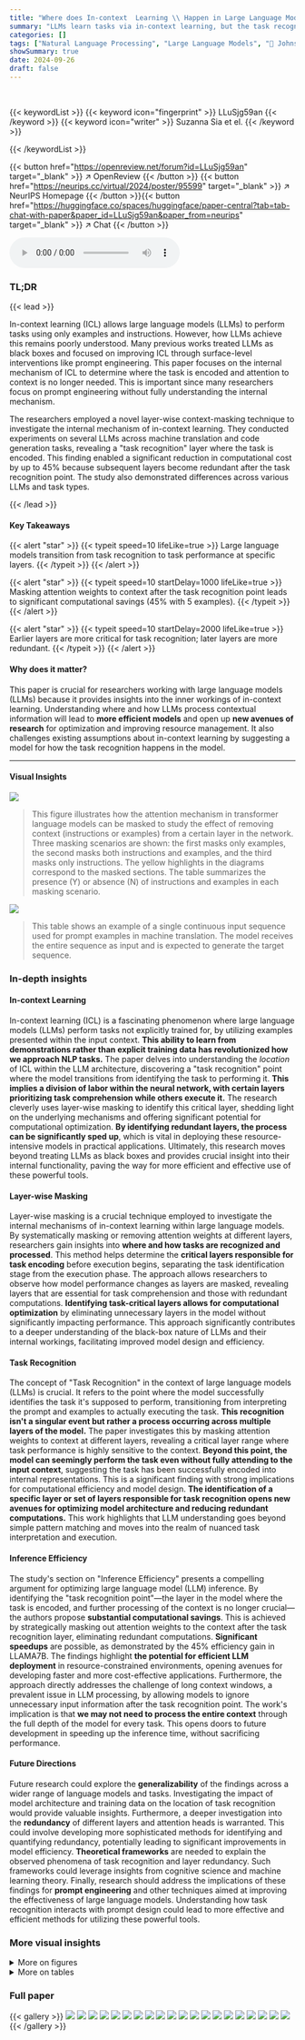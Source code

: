```yaml
---
title: "Where does In-context  Learning \\ Happen in Large Language Models?"
summary: "LLMs learn tasks via in-context learning, but the task recognition location is unknown. This paper reveals that LLMs transition from task recognition to task performance at specific layers, enabling s..."
categories: []
tags: ["Natural Language Processing", "Large Language Models", "🏢 Johns Hopkins University",]
showSummary: true
date: 2024-09-26
draft: false
---
```


<br>

{{< keywordList >}}
{{< keyword icon="fingerprint" >}} LLuSjg59an {{< /keyword >}}
{{< keyword icon="writer" >}} Suzanna Sia et el. {{< /keyword >}}
 
{{< /keywordList >}}

{{< button href="https://openreview.net/forum?id=LLuSjg59an" target="_blank" >}}
↗ OpenReview
{{< /button >}}
{{< button href="https://neurips.cc/virtual/2024/poster/95599" target="_blank" >}}
↗ NeurIPS Homepage
{{< /button >}}{{< button href="https://huggingface.co/spaces/huggingface/paper-central?tab=tab-chat-with-paper&paper_id=LLuSjg59an&paper_from=neurips" target="_blank" >}}
↗ Chat
{{< /button >}}



<audio controls>
    <source src="https://ai-paper-reviewer.com/LLuSjg59an/podcast.wav" type="audio/wav">
    Your browser does not support the audio element.
</audio>


### TL;DR


{{< lead >}}

In-context learning (ICL) allows large language models (LLMs) to perform tasks using only examples and instructions. However, how LLMs achieve this remains poorly understood.  Many previous works treated LLMs as black boxes and focused on improving ICL through surface-level interventions like prompt engineering. This paper focuses on the internal mechanism of ICL to determine where the task is encoded and attention to context is no longer needed. This is important since many researchers focus on prompt engineering without fully understanding the internal mechanism. 

The researchers employed a novel layer-wise context-masking technique to investigate the internal mechanism of in-context learning.  They conducted experiments on several LLMs across machine translation and code generation tasks, revealing a "task recognition" layer where the task is encoded. This finding enabled a significant reduction in computational cost by up to 45% because subsequent layers become redundant after the task recognition point.  The study also demonstrated differences across various LLMs and task types.

{{< /lead >}}


#### Key Takeaways

{{< alert "star" >}}
{{< typeit speed=10 lifeLike=true >}} Large language models transition from task recognition to task performance at specific layers. {{< /typeit >}}
{{< /alert >}}

{{< alert "star" >}}
{{< typeit speed=10 startDelay=1000 lifeLike=true >}} Masking attention weights to context after the task recognition point leads to significant computational savings (45% with 5 examples). {{< /typeit >}}
{{< /alert >}}

{{< alert "star" >}}
{{< typeit speed=10 startDelay=2000 lifeLike=true >}} Earlier layers are more critical for task recognition; later layers are more redundant. {{< /typeit >}}
{{< /alert >}}

#### Why does it matter?
This paper is crucial for researchers working with large language models (LLMs) because it provides insights into the inner workings of in-context learning.  Understanding where and how LLMs process contextual information will lead to **more efficient models** and open up **new avenues of research** for optimization and improving resource management. It also challenges existing assumptions about in-context learning by suggesting a model for how the task recognition happens in the model.

------
#### Visual Insights



![](https://ai-paper-reviewer.com/LLuSjg59an/figures_3_1.jpg)

> This figure illustrates how the attention mechanism in transformer language models can be masked to study the effect of removing context (instructions or examples) from a certain layer in the network.  Three masking scenarios are shown: the first masks only examples, the second masks both instructions and examples, and the third masks only instructions. The yellow highlights in the diagrams correspond to the masked sections. The table summarizes the presence (Y) or absence (N) of instructions and examples in each masking scenario.





![](https://ai-paper-reviewer.com/LLuSjg59an/tables_14_1.jpg)

> This table shows an example of a single continuous input sequence used for prompt examples in machine translation. The model receives the entire sequence as input and is expected to generate the target sequence.





### In-depth insights


#### In-context Learning
In-context learning (ICL) is a fascinating phenomenon where large language models (LLMs) perform tasks not explicitly trained for, by utilizing examples presented within the input context.  **This ability to learn from demonstrations rather than explicit training data has revolutionized how we approach NLP tasks.** The paper delves into understanding the *location* of ICL within the LLM architecture, discovering a "task recognition" point where the model transitions from identifying the task to performing it.  **This implies a division of labor within the neural network, with certain layers prioritizing task comprehension while others execute it.** The research cleverly uses layer-wise masking to identify this critical layer, shedding light on the underlying mechanisms and offering significant potential for computational optimization. **By identifying redundant layers, the process can be significantly sped up**, which is vital in deploying these resource-intensive models in practical applications.  Ultimately, this research moves beyond treating LLMs as black boxes and provides crucial insight into their internal functionality, paving the way for more efficient and effective use of these powerful tools.

#### Layer-wise Masking
Layer-wise masking is a crucial technique employed to investigate the internal mechanisms of in-context learning within large language models. By systematically masking or removing attention weights at different layers, researchers gain insights into **where and how tasks are recognized and processed**.  This method helps determine the **critical layers responsible for task encoding** before execution begins, separating the task identification stage from the execution phase.  The approach allows researchers to observe how model performance changes as layers are masked, revealing layers that are essential for task comprehension and those with redundant computations. **Identifying task-critical layers allows for computational optimization** by eliminating unnecessary layers in the model without significantly impacting performance.  This approach significantly contributes to a deeper understanding of the black-box nature of LLMs and their internal workings, facilitating improved model design and efficiency.

#### Task Recognition
The concept of "Task Recognition" in the context of large language models (LLMs) is crucial.  It refers to the point where the model successfully identifies the task it's supposed to perform, transitioning from interpreting the prompt and examples to actually executing the task.  **This recognition isn't a singular event but rather a process occurring across multiple layers of the model.** The paper investigates this by masking attention weights to context at different layers, revealing a critical layer range where task performance is highly sensitive to the context.  **Beyond this point, the model can seemingly perform the task even without fully attending to the input context**, suggesting the task has been successfully encoded into internal representations. This is a significant finding with strong implications for computational efficiency and model design.  **The identification of a specific layer or set of layers responsible for task recognition opens new avenues for optimizing model architecture and reducing redundant computations.** This work highlights that LLM understanding goes beyond simple pattern matching and moves into the realm of nuanced task interpretation and execution.

#### Inference Efficiency
The study's section on "Inference Efficiency" presents a compelling argument for optimizing large language model (LLM) inference.  By identifying the "task recognition point"—the layer in the model where the task is encoded, and further processing of the context is no longer crucial—the authors propose **substantial computational savings**. This is achieved by strategically masking out attention weights to the context after the task recognition layer, eliminating redundant computations.  **Significant speedups** are possible, as demonstrated by the 45% efficiency gain in LLAMA7B.  The findings highlight **the potential for efficient LLM deployment** in resource-constrained environments, opening avenues for developing faster and more cost-effective applications.  Furthermore, the approach directly addresses the challenge of long context windows, a prevalent issue in LLM processing, by allowing models to ignore unnecessary input information after the task recognition point. The work's implication is that **we may not need to process the entire context** through the full depth of the model for every task. This opens doors to future development in speeding up the inference time, without sacrificing performance.

#### Future Directions
Future research could explore the **generalizability** of the findings across a wider range of language models and tasks.  Investigating the impact of model architecture and training data on the location of task recognition would provide valuable insights.  Furthermore, a deeper investigation into the **redundancy** of different layers and attention heads is warranted. This could involve developing more sophisticated methods for identifying and quantifying redundancy, potentially leading to significant improvements in model efficiency.  **Theoretical frameworks** are needed to explain the observed phenomena of task recognition and layer redundancy. Such frameworks could leverage insights from cognitive science and machine learning theory.  Finally, research should address the implications of these findings for **prompt engineering** and other techniques aimed at improving the effectiveness of large language models.  Understanding how task recognition interacts with prompt design could lead to more effective and efficient methods for utilizing these powerful tools.


### More visual insights

<details>
<summary>More on figures
</summary>


![](https://ai-paper-reviewer.com/LLuSjg59an/figures_4_1.jpg)

> This figure presents the results of layer-wise context masking experiments conducted on four different large language models (GPTNeo2.7B, BLOOM3B, Llama7b, and Llama7b-chat) for machine translation between English and French.  The experiments mask out attention weights to the context (instructions or examples) from a specific layer onwards. Each graph shows the translation performance (BLEU score) as the masking layer changes. Different colored lines represent different conditions of including instructions and/or examples. The dashed black line serves as a baseline representing the performance without any masking.


![](https://ai-paper-reviewer.com/LLuSjg59an/figures_4_2.jpg)

> This figure displays the results of layer-wise context masking experiments conducted on four different large language models (LLMs) for a code generation task.  The experiment masks out the attention weights to the context (instructions or examples) from a specific layer onwards to determine where in the model's layers the 'task recognition' occurs. The graphs present the performance (PASS@1)  for each LLM when different parts of the context are masked, showing how the performance changes as more layers are masked. The different colored lines represent different combinations of instructions and examples in the context.  A black dashed line indicates the performance without masking.


![](https://ai-paper-reviewer.com/LLuSjg59an/figures_6_1.jpg)

> This figure shows the results of layer-wise context masking experiments on four different language models (GPTNeo2.7B, BLOOM3B, Llama 7B, Llama 7B-chat) for English-to-French translation.  The x-axis represents the layer from which context masking begins (masking later layers). The y-axis represents BLEU score, a measure of translation quality. Different colored lines show the effect of masking with different combinations of instructions and examples (as defined in Figure 1 of the paper).  The black dashed line shows the baseline performance with no masking.


![](https://ai-paper-reviewer.com/LLuSjg59an/figures_7_1.jpg)

> This figure displays the results of experiments where self-attention heads were masked layer by layer in four different language models (GPTNeo2.7B, BLOOM3B, LLAMA7B, and LLAMA7B-CHAT) during English-to-French translation.  The models were tested with and without instructions and with 0 or 5 examples.  The graph shows the BLEU score (translation quality) as the number of masked layers increases. The orange and blue lines represent experiments with and without instructions, respectively.  The key observation is the identification of 'critical layers' (near the middle) where masking leads to a substantial drop in performance and 'redundant layers' (towards the end) where masking has little impact on performance.  This supports the paper's claim that the task recognition happens in specific model layers.


![](https://ai-paper-reviewer.com/LLuSjg59an/figures_8_1.jpg)

> The figure shows the results of layer-from context-masking experiments performed on GPTNeo and BLOOM models for English-to-French translation.  The experiments varied the number of examples provided in the context (1, 3, 7, and 9).  The y-axis represents the BLEU score (a metric for evaluating machine translation quality), and the x-axis represents the layer number in the model from which context masking was applied. The dashed black line indicates the baseline performance with no context masking and no instructions. The shaded regions represent the standard deviations across multiple runs. The graph illustrates how model performance changes depending on the layer at which context masking starts and the number of examples provided, providing insights into where the model begins to rely less on the examples for successful translation.


![](https://ai-paper-reviewer.com/LLuSjg59an/figures_8_2.jpg)

> This figure shows the performance of lightweight fine-tuning (using LoRA) on different layers of GPTNeo and BLOOM models for the English-French translation task. The dashed black line represents the performance when all layers are trained together. The orange and blue lines show performance with and without training instructions, respectively, when only some layers are fine-tuned using LoRA. The results indicate that the earlier layers (before the task recognition point) are more amenable to lightweight fine-tuning.


![](https://ai-paper-reviewer.com/LLuSjg59an/figures_14_1.jpg)

> This figure shows the results of context-masking and layer-masking experiments performed on the English to Portuguese translation task.  The graphs illustrate how the translation performance changes when masking the attention weights to the context (instructions and examples) from a certain layer onward.  The results in this figure mirror those found in Figures 3 and 5, suggesting that the observed trends generalize across different language pairs.  This reinforces the paper's findings about where task recognition occurs within the language model.


![](https://ai-paper-reviewer.com/LLuSjg59an/figures_16_1.jpg)

> This figure visualizes the attention head masks learned for GPTNeo and BLOOM using L0 regularization with a 0-prompt training scheme for English-to-French translation.  Black squares represent masked-out (redundant) attention heads.  Approximately 10% of attention heads were masked, showing redundancy primarily in later layers for GPTNeo, and more evenly distributed across layers for BLOOM. Results for French-to-English translation are available in Appendix section A.5.1.


</details>




<details>
<summary>More on tables
</summary>


![](https://ai-paper-reviewer.com/LLuSjg59an/tables_16_1.jpg)
> This table presents the BLEU scores achieved using different training methods on the English-to-French and English-to-Portuguese translation tasks. The training methods involve using 0 or 5 prompts, with or without L0 regularization (λ=0 or λ=0.01). The table highlights the performance differences (greater than or less than 0.5 BLEU points) compared to the baseline.

![](https://ai-paper-reviewer.com/LLuSjg59an/tables_17_1.jpg)
> This table presents the results of an experiment where the GPT-NEO 2.7B model was tested with 0 prompts (no examples) and instructions, while masking out different layers of the model.  The table shows the layer ID, language of translation, BLEU score, and the generated text for each layer. This helps illustrate the performance change at each layer when the context (examples and instructions) is incrementally removed from the attention process in the model.

![](https://ai-paper-reviewer.com/LLuSjg59an/tables_18_1.jpg)
> This table presents the results of an experiment using the GPTNEO2.7B model.  The experiment involved masking different layers of the model while performing machine translation from English to French.  The prompt consisted of instructions but no examples.  The table shows the layer ID, language, BLEU score, and the model's generated text for each layer, allowing analysis of how masking different layers impacted translation performance.  The presence of 'NaN' in the text column indicates that the model did not generate any coherent French translation.

![](https://ai-paper-reviewer.com/LLuSjg59an/tables_19_1.jpg)
> This table presents the results of an experiment where the GPTNEO 2.7B model was tested with 0 prompts and instructions, with layer-wise masking applied. Each row represents a specific layer, and the columns show the layer ID, language of the generated text, BLEU score, and the generated text itself. The experiment aims to understand how the model's performance changes as different layers of the model are masked.

![](https://ai-paper-reviewer.com/LLuSjg59an/tables_20_1.jpg)
> This table presents the results of an experiment where the GPTNEO 2.7B model was tested with zero prompts and instructions, with layer-wise masking applied. The table shows the layer ID, language, BLEU score, and the generated text for each layer. This allows for an analysis of how the model's performance changes as different layers of the network are masked, providing insights into the role of individual layers in the translation process.

</details>




### Full paper

{{< gallery >}}
<img src="https://ai-paper-reviewer.com/LLuSjg59an/1.png" class="grid-w50 md:grid-w33 xl:grid-w25" />
<img src="https://ai-paper-reviewer.com/LLuSjg59an/2.png" class="grid-w50 md:grid-w33 xl:grid-w25" />
<img src="https://ai-paper-reviewer.com/LLuSjg59an/3.png" class="grid-w50 md:grid-w33 xl:grid-w25" />
<img src="https://ai-paper-reviewer.com/LLuSjg59an/4.png" class="grid-w50 md:grid-w33 xl:grid-w25" />
<img src="https://ai-paper-reviewer.com/LLuSjg59an/5.png" class="grid-w50 md:grid-w33 xl:grid-w25" />
<img src="https://ai-paper-reviewer.com/LLuSjg59an/6.png" class="grid-w50 md:grid-w33 xl:grid-w25" />
<img src="https://ai-paper-reviewer.com/LLuSjg59an/7.png" class="grid-w50 md:grid-w33 xl:grid-w25" />
<img src="https://ai-paper-reviewer.com/LLuSjg59an/8.png" class="grid-w50 md:grid-w33 xl:grid-w25" />
<img src="https://ai-paper-reviewer.com/LLuSjg59an/9.png" class="grid-w50 md:grid-w33 xl:grid-w25" />
<img src="https://ai-paper-reviewer.com/LLuSjg59an/10.png" class="grid-w50 md:grid-w33 xl:grid-w25" />
<img src="https://ai-paper-reviewer.com/LLuSjg59an/11.png" class="grid-w50 md:grid-w33 xl:grid-w25" />
<img src="https://ai-paper-reviewer.com/LLuSjg59an/12.png" class="grid-w50 md:grid-w33 xl:grid-w25" />
<img src="https://ai-paper-reviewer.com/LLuSjg59an/13.png" class="grid-w50 md:grid-w33 xl:grid-w25" />
<img src="https://ai-paper-reviewer.com/LLuSjg59an/14.png" class="grid-w50 md:grid-w33 xl:grid-w25" />
<img src="https://ai-paper-reviewer.com/LLuSjg59an/15.png" class="grid-w50 md:grid-w33 xl:grid-w25" />
<img src="https://ai-paper-reviewer.com/LLuSjg59an/16.png" class="grid-w50 md:grid-w33 xl:grid-w25" />
<img src="https://ai-paper-reviewer.com/LLuSjg59an/17.png" class="grid-w50 md:grid-w33 xl:grid-w25" />
<img src="https://ai-paper-reviewer.com/LLuSjg59an/18.png" class="grid-w50 md:grid-w33 xl:grid-w25" />
<img src="https://ai-paper-reviewer.com/LLuSjg59an/19.png" class="grid-w50 md:grid-w33 xl:grid-w25" />
<img src="https://ai-paper-reviewer.com/LLuSjg59an/20.png" class="grid-w50 md:grid-w33 xl:grid-w25" />
{{< /gallery >}}